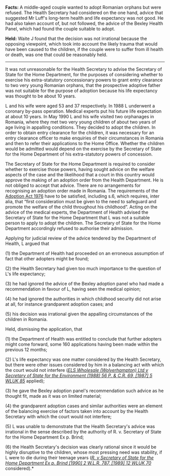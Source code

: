 **Facts:** A middle-aged couple wanted to adopt Romanian orphans but were refused. The Health Secretary had considered on the one hand, advice that suggested Mr Luff's long-term health and life expectancy was not good. He had also taken account of, but not followed, the advice of the Bexley Health Panel, which had found the couple suitable to adopt.

**Held:** Waite J found that the decision was not irrational because the opposing viewpoint, which took into account the likely trauma that would have been caused to the children, if the couple were to suffer from ill health or death, was one that could be reasonably held.

---

It was not unreasonable for the Health Secretary to advise the Secretary of State for the Home Department, for the purposes of considering whether to exercise his extra-statutory concessionary powers to grant entry clearance to two very young Romanian orphans, that the prospective adoptive father was not suitable for the purpose of adoption because his life expectancy was thought to be about 10 years. 

L and his wife were aged 53 and 37 respectively. In 1988 L underwent a coronary by-pass operation. Medical experts put his future life expectation at about 10 years. In May 1990 L and his wife visited two orphanages in Romania, where they met two very young children of about two years of age living in appalling conditions. They decided to adopt the children. In order to obtain entry clearance for the children, it was necessary for an entry clearance officer to make enquiries of their circumstances in Romania and then to refer their applications to the Home Office. Whether the children would be admitted would depend on the exercise by the Secretary of State for the Home Department of his extra-statutory powers of concession.

The Secretary of State for the Home Department is required to consider whether to exercise those powers, having sought advice on the welfare aspects of the case and the likelihood that a court in this country would approve the making of an adoption order from the Health Department. He is not obliged to accept that advice. There are no arrangements for recognising an adoption order made in Romania. The requirements of the [Adoption Act 1976](https://uk.westlaw.com/Document/I6043B810E42311DAA7CF8F68F6EE57AB/View/FullText.html?originationContext=document&transitionType=DocumentItem&ppcid=693e9719dfbf46abb2070e1e1cace1e1&contextData=(sc.Search)) have to be satisfied, including s.6, which requires, inter alia, that “first consideration must be given to the need to safeguard and promote the welfare of the child throughout his childhood”. Acting on the advice of the medical experts, the Department of Health advised the Secretary of State for the Home Department that L was not a suitable person to apply to adopt the children. The Secretary of State for the Home Department accordingly refused to authorise their admission. 

Applying for judicial review of the advice tendered by the Department of Health, L argued that 

(1) the Department of Health had proceeded on an erroneous assumption of fact that other adopters might be found; 

(2) the Health Secretary had given too much importance to the question of L's life expectancy; 

(3) he had ignored the advice of the Bexley adoption panel who had made a recommendation in favour of L, having seen the medical opinion; 

(4) he had ignored the authorities in which childhood security did not arise at all, for instance grandparent adoption cases; and

(5) his decision was irrational given the appalling circumstances of the children in Romania.

Held, dismissing the application, that 

(1) the Department of Health was entitled to conclude that further adopters might come forward, some 160 applications having been made within the previous 12 months; 

(2) L's life expectancy was one matter considered by the Health Secretary, but there were other issues considered by him in a balancing act with which the court would not interfere (_[ELS Wholesale (Wolverhampton) Ltd v Secretary of State for the Environment (1988) 56 P. & C.R. 69, [1987] 5 WLUK 85](https://uk.westlaw.com/Document/IA134A3D0E42711DA8FC2A0F0355337E9/View/FullText.html?originationContext=document&transitionType=DocumentItem&ppcid=693e9719dfbf46abb2070e1e1cace1e1&contextData=(sc.Search))_ applied); 

(3) he gave the Bexley adoption panel's recommendation such advice as he thought fit, made as it was on limited material;

(4) the grandparent adoption cases and similar authorities were an element of the balancing exercise of factors taken into account by the Health Secretary with which the court would not interfere; 

(5) L was unable to demonstrate that the Health Secretary's advice was irrational in the sense described by the authority of R. v. Secretary of State for the Home Department Ex p. Brind; 

(6) the Health Secretary's decision was clearly rational since it would be highly disruptive to the children, whose most pressing need was stability, if L were to die during their teenage years (_[R. v Secretary of State for the Home Department Ex p. Brind [1990] 2 W.L.R. 787, [1989] 12 WLUK 70](https://uk.westlaw.com/Document/I657370A0E42811DA8FC2A0F0355337E9/View/FullText.html?originationContext=document&transitionType=DocumentItem&ppcid=693e9719dfbf46abb2070e1e1cace1e1&contextData=(sc.Search))_ considered).*